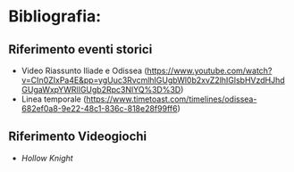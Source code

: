 # Bibliografia:

## Riferimento eventi storici
- Video Riassunto Iliade e Odissea (https://www.youtube.com/watch?v=CIn0ZIxPa4E&pp=ygUuc3RvcmlhIGUgbWl0b2xvZ2lhIGlsbHVzdHJhdGUgaWxpYWRlIGUgb2Rpc3NlYQ%3D%3D)
- Linea temporale (https://www.timetoast.com/timelines/odissea-682ef0a8-9e22-48c1-836c-818e28f99ff6)

## Riferimento Videogiochi
- *Hollow Knight*